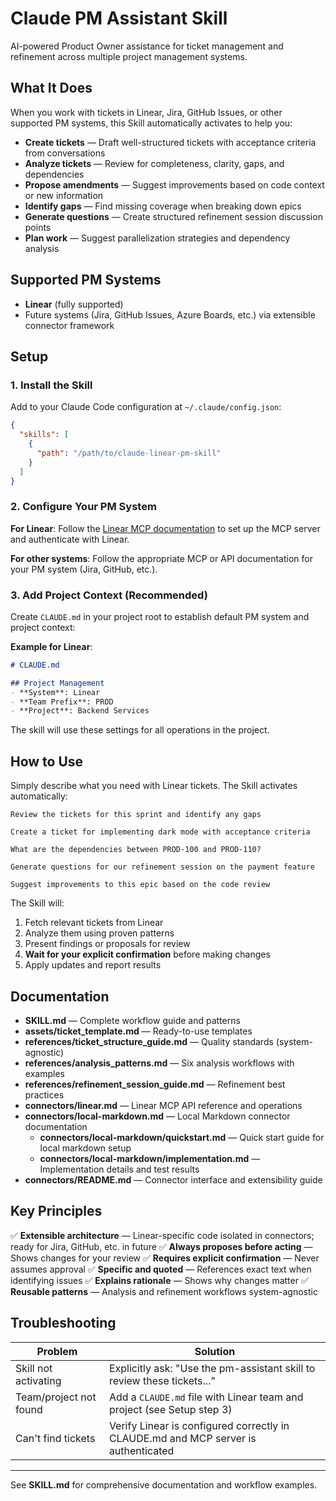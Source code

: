 # Claude PM Assistant Skill

AI-powered Product Owner assistance for ticket management and refinement across multiple project management systems.

## What It Does

When you work with tickets in Linear, Jira, GitHub Issues, or other supported PM systems, this Skill automatically activates to help you:

- **Create tickets** — Draft well-structured tickets with acceptance criteria from conversations
- **Analyze tickets** — Review for completeness, clarity, gaps, and dependencies
- **Propose amendments** — Suggest improvements based on code context or new information
- **Identify gaps** — Find missing coverage when breaking down epics
- **Generate questions** — Create structured refinement session discussion points
- **Plan work** — Suggest parallelization strategies and dependency analysis

## Supported PM Systems

- **Linear** (fully supported)
- Future systems (Jira, GitHub Issues, Azure Boards, etc.) via extensible connector framework

## Setup

### 1. Install the Skill
Add to your Claude Code configuration at `~/.claude/config.json`:

```json
{
  "skills": [
    {
      "path": "/path/to/claude-linear-pm-skill"
    }
  ]
}
```

### 2. Configure Your PM System

**For Linear**:
Follow the [Linear MCP documentation](https://linear.app/docs/mcp) to set up the MCP server and authenticate with Linear.

**For other systems**:
Follow the appropriate MCP or API documentation for your PM system (Jira, GitHub, etc.).

### 3. Add Project Context (Recommended)
Create `CLAUDE.md` in your project root to establish default PM system and project context:

**Example for Linear**:
```markdown
# CLAUDE.md

## Project Management
- **System**: Linear
- **Team Prefix**: PROD
- **Project**: Backend Services
```

The skill will use these settings for all operations in the project.

## How to Use

Simply describe what you need with Linear tickets. The Skill activates automatically:

```
Review the tickets for this sprint and identify any gaps

Create a ticket for implementing dark mode with acceptance criteria

What are the dependencies between PROD-100 and PROD-110?

Generate questions for our refinement session on the payment feature

Suggest improvements to this epic based on the code review
```

The Skill will:
1. Fetch relevant tickets from Linear
2. Analyze them using proven patterns
3. Present findings or proposals for review
4. **Wait for your explicit confirmation** before making changes
5. Apply updates and report results

## Documentation

- **SKILL.md** — Complete workflow guide and patterns
- **assets/ticket_template.md** — Ready-to-use templates
- **references/ticket_structure_guide.md** — Quality standards (system-agnostic)
- **references/analysis_patterns.md** — Six analysis workflows with examples
- **references/refinement_session_guide.md** — Refinement best practices
- **connectors/linear.md** — Linear MCP API reference and operations
- **connectors/local-markdown.md** — Local Markdown connector documentation
  - **connectors/local-markdown/quickstart.md** — Quick start guide for local markdown setup
  - **connectors/local-markdown/implementation.md** — Implementation details and test results
- **connectors/README.md** — Connector interface and extensibility guide

## Key Principles

✅ **Extensible architecture** — Linear-specific code isolated in connectors; ready for Jira, GitHub, etc. in future
✅ **Always proposes before acting** — Shows changes for your review
✅ **Requires explicit confirmation** — Never assumes approval
✅ **Specific and quoted** — References exact text when identifying issues
✅ **Explains rationale** — Shows why changes matter
✅ **Reusable patterns** — Analysis and refinement workflows system-agnostic

## Troubleshooting

| Problem | Solution |
|---------|----------|
| Skill not activating | Explicitly ask: "Use the pm-assistant skill to review these tickets..." |
| Team/project not found | Add a `CLAUDE.md` file with Linear team and project (see Setup step 3) |
| Can't find tickets | Verify Linear is configured correctly in CLAUDE.md and MCP server is authenticated |

---

See **SKILL.md** for comprehensive documentation and workflow examples.
